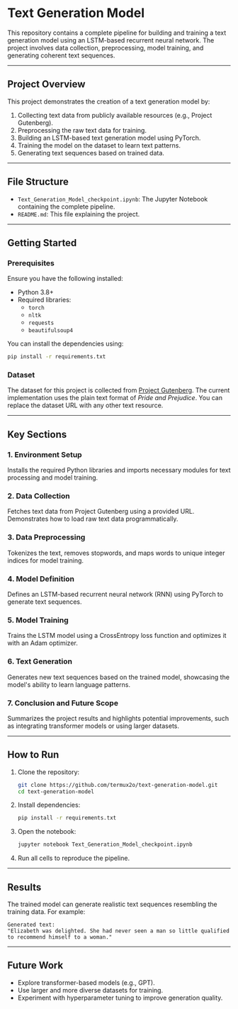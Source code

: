 
# Text Generation Model

This repository contains a complete pipeline for building and training a text generation model using an LSTM-based recurrent neural network. The project involves data collection, preprocessing, model training, and generating coherent text sequences.

---

## Project Overview

This project demonstrates the creation of a text generation model by:

1. Collecting text data from publicly available resources (e.g., Project Gutenberg).
2. Preprocessing the raw text data for training.
3. Building an LSTM-based text generation model using PyTorch.
4. Training the model on the dataset to learn text patterns.
5. Generating text sequences based on trained data.

---

## File Structure

- `Text_Generation_Model_checkpoint.ipynb`: The Jupyter Notebook containing the complete pipeline.
- `README.md`: This file explaining the project.

---

## Getting Started

### Prerequisites

Ensure you have the following installed:

- Python 3.8+
- Required libraries:
  - `torch`
  - `nltk`
  - `requests`
  - `beautifulsoup4`

You can install the dependencies using:

```bash
pip install -r requirements.txt
```

### Dataset

The dataset for this project is collected from [Project Gutenberg](https://www.gutenberg.org/). The current implementation uses the plain text format of *Pride and Prejudice*. You can replace the dataset URL with any other text resource.

---

## Key Sections

### 1. Environment Setup

Installs the required Python libraries and imports necessary modules for text processing and model training.

### 2. Data Collection

Fetches text data from Project Gutenberg using a provided URL. Demonstrates how to load raw text data programmatically.

### 3. Data Preprocessing

Tokenizes the text, removes stopwords, and maps words to unique integer indices for model training.

### 4. Model Definition

Defines an LSTM-based recurrent neural network (RNN) using PyTorch to generate text sequences.

### 5. Model Training

Trains the LSTM model using a CrossEntropy loss function and optimizes it with an Adam optimizer.

### 6. Text Generation

Generates new text sequences based on the trained model, showcasing the model's ability to learn language patterns.

### 7. Conclusion and Future Scope

Summarizes the project results and highlights potential improvements, such as integrating transformer models or using larger datasets.

---

## How to Run

1. Clone the repository:

   ```bash
   git clone https://github.com/termux2o/text-generation-model.git
   cd text-generation-model
   ```

2. Install dependencies:

   ```bash
   pip install -r requirements.txt
   ```

3. Open the notebook:

   ```bash
   jupyter notebook Text_Generation_Model_checkpoint.ipynb
   ```

4. Run all cells to reproduce the pipeline.

---

## Results

The trained model can generate realistic text sequences resembling the training data. For example:

```
Generated text:
"Elizabeth was delighted. She had never seen a man so little qualified to recommend himself to a woman."
```

---

## Future Work

- Explore transformer-based models (e.g., GPT).
- Use larger and more diverse datasets for training.
- Experiment with hyperparameter tuning to improve generation quality.


